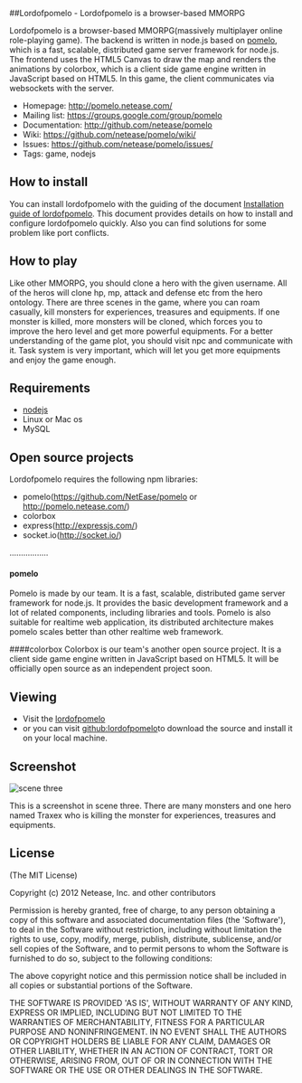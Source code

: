 ##Lordofpomelo - Lordofpomelo is a browser-based MMORPG

Lordofpomelo is a browser-based MMORPG(massively multiplayer online role-playing game). 
The backend is written in node.js based on [pomelo](https://github.com/NetEase/pomelo/wiki/Introduction-to-pomelo),
which is a fast, scalable, distributed game server framework for node.js. The frontend uses the HTML5 Canvas to draw 
the map and renders the animations by colorbox, which is a client side game engine written in JavaScript based on HTML5.
In this game, the client communicates via websockets with the server. 

 * Homepage: <http://pomelo.netease.com/>
 * Mailing list: <https://groups.google.com/group/pomelo>
 * Documentation: <http://github.com/netease/pomelo>
 * Wiki: <https://github.com/netease/pomelo/wiki/>
 * Issues: <https://github.com/netease/pomelo/issues/>
 * Tags: game, nodejs 


## How to install

You can install lordofpomelo with the guiding of the document 
[Installation guide of lordofpomelo](https://github.com/NetEase/pomelo/wiki/Installation-guide-of-lordofpomelo).
This document provides details on how to install and configure lordofpomelo quickly. Also you can find solutions
for some problem like port conflicts.

## How to play

Like other MMORPG, you should clone a hero with the given username. All of the heros will clone hp, mp, attack and
defense etc from the hero ontology. There are three scenes in the game, where you can roam casually, kill monsters for experiences,
treasures and equipments. If one monster is killed, more monsters will be cloned, which forces you to improve the hero
level and get more powerful equipments. For a better understanding of the game plot, you should visit npc and
communicate with it. Task system is very important, which will let you get more equipments and enjoy the game enough.

## Requirements

* [nodejs](http://nodejs.org/)
* Linux or Mac os
* MySQL

## Open source projects

Lordofpomelo requires the following npm libraries:

* pomelo(https://github.com/NetEase/pomelo  or  http://pomelo.netease.com/)
* colorbox
* express(http://expressjs.com/)
* socket.io(http://socket.io/)

.................

#### pomelo
Pomelo is made by our team. It is a fast, scalable, distributed game server framework for node.js. It provides the basic
development framework and a lot of related components, including libraries and tools. Pomelo is also suitable for realtime
web application, its distributed architecture makes pomelo scales better than other realtime web framework.

####colorbox
Colorbox is our team's another open source project. It is a client side game engine written in JavaScript based on HTML5. It will be officially open source as an independent project soon.

## Viewing

 * Visit the [lordofpomelo](http://pomelo.netease.com/lordofpomelo)
 * or you can visit [github:lordofpomelo](http://github.com/NetEase/lordofpomelo)to download the source and install it on your local machine.

## Screenshot

![scene three](http://pomelo.netease.com/image/demo4.png?11)

This is a screenshot in scene three. There are many monsters and one hero named Traxex who is killing the monster for experiences, treasures and equipments.


## License

(The MIT License)

Copyright (c) 2012 Netease, Inc. and other contributors

Permission is hereby granted, free of charge, to any person obtaining
a copy of this software and associated documentation files (the
'Software'), to deal in the Software without restriction, including
without limitation the rights to use, copy, modify, merge, publish,
distribute, sublicense, and/or sell copies of the Software, and to
permit persons to whom the Software is furnished to do so, subject to
the following conditions:

The above copyright notice and this permission notice shall be
included in all copies or substantial portions of the Software.

THE SOFTWARE IS PROVIDED 'AS IS', WITHOUT WARRANTY OF ANY KIND,
EXPRESS OR IMPLIED, INCLUDING BUT NOT LIMITED TO THE WARRANTIES OF
MERCHANTABILITY, FITNESS FOR A PARTICULAR PURPOSE AND NONINFRINGEMENT.
IN NO EVENT SHALL THE AUTHORS OR COPYRIGHT HOLDERS BE LIABLE FOR ANY
CLAIM, DAMAGES OR OTHER LIABILITY, WHETHER IN AN ACTION OF CONTRACT,
TORT OR OTHERWISE, ARISING FROM, OUT OF OR IN CONNECTION WITH THE
SOFTWARE OR THE USE OR OTHER DEALINGS IN THE SOFTWARE.
